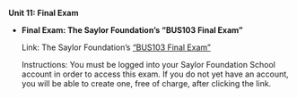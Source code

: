**Unit 11: Final Exam** <span id="11"></span> 
-   **Final Exam: The Saylor Foundation’s “BUS103 Final Exam”**

    Link: The Saylor Foundation’s [“BUS103 Final
    Exam”](http://school.saylor.org/mod/quiz/view.php?id=1290)  
      
     Instructions: You must be logged into your Saylor Foundation School
    account in order to access this exam. If you do not yet have an
    account, you will be able to create one, free of charge, after
    clicking the link. 


